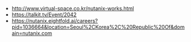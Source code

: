  * http://www.virtual-space.co.kr/nutanix-works.html
 * https://talkit.tv/Event/2042
 * https://nutanix.eightfold.ai/careers?pid=1036664&location=Seoul%2CKorea%2C%20Republic%20Of&domain=nutanix.com
